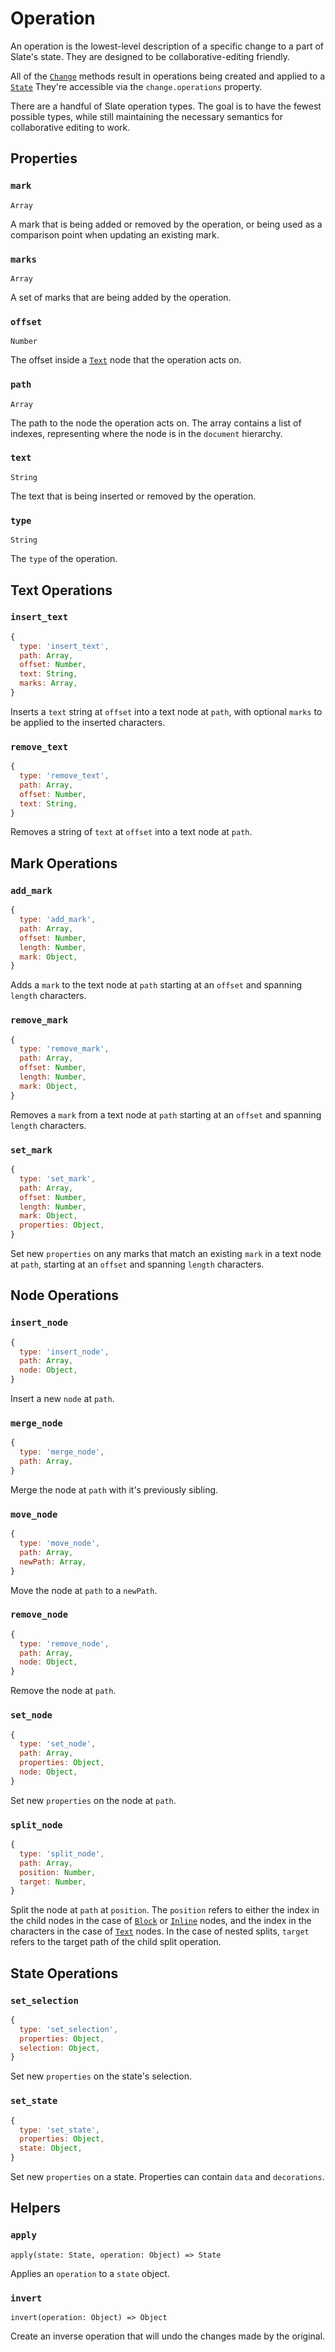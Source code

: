 
# Operation

An operation is the lowest-level description of a specific change to a part of Slate's state. They are designed to be collaborative-editing friendly.

All of the [`Change`](./change.md) methods result in operations being created and applied to a [`State`](./state.md) They're accessible via the `change.operations` property.

There are a handful of Slate operation types. The goal is to have the fewest possible types, while still maintaining the necessary semantics for collaborative editing to work.


## Properties

### `mark`
`Array`

A mark that is being added or removed by the operation, or being used as a comparison point when updating an existing mark.

### `marks`
`Array`

A set of marks that are being added by the operation.

### `offset`
`Number`

The offset inside a [`Text`](./text.md) node that the operation acts on.

### `path`
`Array`

The path to the node the operation acts on. The array contains a list of indexes, representing where the node is in the `document` hierarchy.

### `text`
`String`

The text that is being inserted or removed by the operation.

### `type`
`String`

The `type` of the operation.


## Text Operations

### `insert_text`

```js
{
  type: 'insert_text',
  path: Array,
  offset: Number,
  text: String,
  marks: Array,
}
```

Inserts a `text` string at `offset` into a text node at `path`, with optional `marks` to be applied to the inserted characters.

### `remove_text`

```js
{
  type: 'remove_text',
  path: Array,
  offset: Number,
  text: String,
}
```

Removes a string of `text` at `offset` into a text node at `path`.


## Mark Operations

### `add_mark`

```js
{
  type: 'add_mark',
  path: Array,
  offset: Number,
  length: Number,
  mark: Object,
}
```

Adds a `mark` to the text node at `path` starting at an `offset` and spanning `length` characters.

### `remove_mark`

```js
{
  type: 'remove_mark',
  path: Array,
  offset: Number,
  length: Number,
  mark: Object,
}
```

Removes a `mark` from a text node at `path` starting at an `offset` and spanning `length` characters.

### `set_mark`

```js
{
  type: 'set_mark',
  path: Array,
  offset: Number,
  length: Number,
  mark: Object,
  properties: Object,
}
```

Set new `properties` on any marks that match an existing `mark` in a text node at `path`, starting at an `offset` and spanning `length` characters.


## Node Operations

### `insert_node`

```js
{
  type: 'insert_node',
  path: Array,
  node: Object,
}
```

Insert a new `node` at `path`.

### `merge_node`

```js
{
  type: 'merge_node',
  path: Array,
}
```

Merge the node at `path` with it's previously sibling.

### `move_node`

```js
{
  type: 'move_node',
  path: Array,
  newPath: Array,
}
```

Move the node at `path` to a `newPath`.

### `remove_node`

```js
{
  type: 'remove_node',
  path: Array,
  node: Object,
}
```

Remove the node at `path`.

### `set_node`

```js
{
  type: 'set_node',
  path: Array,
  properties: Object,
  node: Object,
}
```

Set new `properties` on the node at `path`.

### `split_node`

```js
{
  type: 'split_node',
  path: Array,
  position: Number,
  target: Number,
}
```

Split the node at `path` at `position`. The `position` refers to either the index in the child nodes in the case of [`Block`](./block.md) or [`Inline`](./inline.md) nodes, and the index in the characters in the case of [`Text`](./text.md) nodes. In the case of nested splits, `target` refers to the target path of the child split operation.


## State Operations

### `set_selection`

```js
{
  type: 'set_selection',
  properties: Object,
  selection: Object,
}
```

Set new `properties` on the state's selection.

### `set_state`

```js
{
  type: 'set_state',
  properties: Object,
  state: Object,
}
```

Set new `properties` on a state. Properties can contain `data` and `decorations`.


## Helpers

### `apply`
`apply(state: State, operation: Object) => State`

Applies an `operation` to a `state` object.

### `invert`
`invert(operation: Object) => Object`

Create an inverse operation that will undo the changes made by the original.
